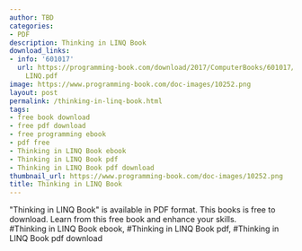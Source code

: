 ```yaml
---
author: TBD
categories:
- PDF
description: Thinking in LINQ Book
download_links:
- info: '601017'
  url: https://programming-book.com/download/2017/ComputerBooks/601017/Thinking in
    LINQ.pdf
image: https://www.programming-book.com/doc-images/10252.png
layout: post
permalink: /thinking-in-linq-book.html
tags:
- free book download
- free pdf download
- free programming ebook
- pdf free
- Thinking in LINQ Book ebook
- Thinking in LINQ Book pdf
- Thinking in LINQ Book pdf download
thumbnail_url: https://www.programming-book.com/doc-images/10252.png
title: Thinking in LINQ Book
---
```


 
<div class="item-desc text-justify">
  "Thinking in LINQ Book" is available in PDF format. This books is free to download. Learn from this free book and enhance your skills.
  <br>
  #Thinking in LINQ Book ebook, #Thinking in LINQ Book pdf, #Thinking in LINQ Book pdf download
</div>